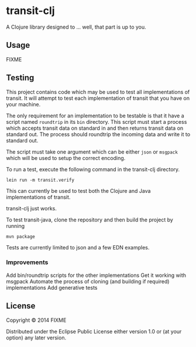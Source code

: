 # transit-clj

A Clojure library designed to ... well, that part is up to you.

## Usage

FIXME

## Testing

This project contains code which may be used to test all
implementations of transit. It will attempt to test each
implementation of transit that you have on your machine.

The only requirement for an implementation to be testable is that it
have a script named `roundtrip` in its `bin` directory. This script
must start a process which accepts transit data on standard in and
then returns transit data on standard out. The process should
roundtrip the incoming data and write it to standard out.

The script must take one argument which can be either `json` or
`msgpack` which will be used to setup the correct encoding.

To run a test, execute the following command in the transit-clj
directory.

```
lein run -m transit.verify
```

This can currently be used to test both the Clojure and Java
implementations of transit.

transit-clj just works.

To test transit-java, clone the repository and then build the project by
running

```
mvn package
```

Tests are currently limited to json and a few EDN examples.


### Improvements

Add bin/roundtrip scripts for the other implementations
Get it working with msgpack
Automate the process of cloning (and building if required) implementations
Add generative tests

## License

Copyright © 2014 FIXME

Distributed under the Eclipse Public License either version 1.0 or (at
your option) any later version.
